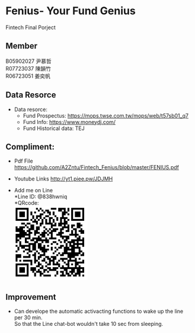 # Fenius- Your Fund Genius

Fintech Final Porject



Member
--------------
B05902027 尹慕哲   
R07723037 陳韻竹  
R06723051 姜奕帆    

Data Resorce
-------------- 
* Data resorce:    
    * Fund Prospectus:  https://mops.twse.com.tw/mops/web/t57sb01_q7
    * Fund Info:  https://www.moneydj.com/
    * Fund Historical data: TEJ



Compliment: 
-------------- 
* Pdf File  
https://github.com/A2Zntu/Fintech_Fenius/blob/master/FENIUS.pdf


* Youtube Links 
http://yt1.piee.pw/JDJMH

* Add me on Line   
*Line ID: @838hwniq       
*QRcode:   
![alt text](https://github.com/A2Zntu/Fintech_Fenius/blob/master/subfunction/pictures/qrcode.png "QRcode") 


Improvement
-------------- 
* Can develope the automatic activacting functions to wake up the line per 30 min.  
So that the Line chat-bot wouldn't take 10 sec from sleeping. 

